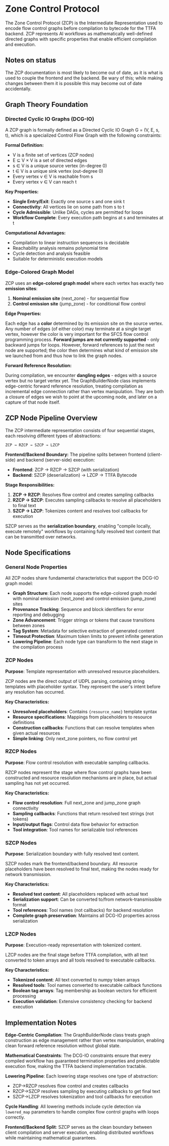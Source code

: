 # Zone Control Protocol

The Zone Control Protocol (ZCP) is the Intermediate Representation used to encode flow control graphs before compilation to bytecode for the TTFA backend. ZCP represents AI workflows as mathematically well-defined directed graphs with specific properties that enable efficient compilation and execution.

## Notes on status

The ZCP documentation is most likely to become out of date, as it is what is used to couple the frontend and the backend. Be wary of this; while making changes between them it is possible this may become out of date accidentally.

## Graph Theory Foundation

### Directed Cyclic IO Graphs (DCG-IO)

A ZCP graph is formally defined as a Directed Cyclic IO Graph G = (V, E, s, t), which is a specialized Control Flow Graph with the following constraints:

**Formal Definition:**
* V is a finite set of vertices (ZCP nodes)
* E ⊆ V × V is a set of directed edges  
* s ∈ V is a unique source vertex (in-degree 0)
* t ∈ V is a unique sink vertex (out-degree 0)
* Every vertex v ∈ V is reachable from s
* Every vertex v ∈ V can reach t

**Key Properties:**
* **Single Entry/Exit**: Exactly one source s and one sink t
* **Connectivity**: All vertices lie on some path from s to t
* **Cycle Admissible**: Unlike DAGs, cycles are permitted for loops
* **Workflow Complete**: Every execution path begins at s and terminates at t

**Computational Advantages:**
* Compilation to linear instruction sequences is decidable
* Reachability analysis remains polynomial time
* Cycle detection and analysis feasible
* Suitable for deterministic execution models

### Edge-Colored Graph Model

ZCP uses an **edge-colored graph model** where each vertex has exactly two **emission sites**:

1. **Nominal emission site** (next_zone) - for sequential flow
2. **Control emission site** (jump_zone) - for conditional flow control

**Edge Properties:**

Each edge has a **color** determined by its emission site on the source vertex. Any number of edges (of either color) may terminate at a single target vertex, however the color is very important for the SFCS flow control programming process. **Forward jumps are not currently supported** - only backward jumps for loops. However, forward references to just the next node are supported; the color then determines what kind of emission site we launched from and thus how to link the graph nodes.

**Forward Reference Resolution:**

During compilation, we encounter **dangling edges** - edges with a source vertex but no target vertex yet. The GraphBuilderNode class implements edge-centric forward reference resolution, treating compilation as incremental edge connection rather than vertex manipulation. They are both a closure of edges we wish to point at the upcoming node, and later on a capture of that node itself.

## ZCP Node Pipeline Overview

The ZCP intermediate representation consists of four sequential stages, each resolving different types of abstractions:

```
ZCP → RZCP → SZCP → LZCP
```

**Frontend/Backend Boundary:**
The pipeline splits between frontend (client-side) and backend (server-side) execution:

* **Frontend**: ZCP → RZCP → SZCP (with serialization)
* **Backend**: SZCP (deserialization) → LZCP → TTFA Bytecode

**Stage Responsibilities:**
1. **ZCP → RZCP**: Resolves flow control and creates sampling callbacks
2. **RZCP → SZCP**: Executes sampling callbacks to resolve all placeholders to final text
3. **SZCP → LZCP**: Tokenizes content and resolves tool callbacks for execution

SZCP serves as the **serialization boundary**, enabling "compile locally, execute remotely" workflows by containing fully resolved text content that can be transmitted over networks.

## Node Specifications

### General Node Properties

All ZCP nodes share fundamental characteristics that support the DCG-IO graph model:

* **Graph Structure**: Each node supports the edge-colored graph model with nominal emission (next_zone) and control emission (jump_zone) sites
* **Provenance Tracking**: Sequence and block identifiers for error reporting and debugging
* **Zone Advancement**: Trigger strings or tokens that cause transitions between zones
* **Tag System**: Metadata for selective extraction of generated content
* **Timeout Protection**: Maximum token limits to prevent infinite generation
* **Lowering Pipeline**: Each node type can transform to the next stage in the compilation process

### ZCP Nodes

**Purpose**: Template representation with unresolved resource placeholders.

ZCP nodes are the direct output of UDPL parsing, containing string templates with placeholder syntax. They represent the user's intent before any resolution has occurred.

**Key Characteristics:**
* **Unresolved placeholders**: Contains `{resource_name}` template syntax
* **Resource specifications**: Mappings from placeholders to resource definitions
* **Construction callbacks**: Functions that can resolve templates when given actual resources
* **Simple linking**: Only next_zone pointers, no flow control yet

### RZCP Nodes  

**Purpose**: Flow control resolution with executable sampling callbacks.

RZCP nodes represent the stage where flow control graphs have been constructed and resource resolution mechanisms are in place, but actual sampling has not yet occurred.

**Key Characteristics:**
* **Flow control resolution**: Full next_zone and jump_zone graph connectivity
* **Sampling callbacks**: Functions that return resolved text strings (not tokens)
* **Input/output flags**: Control data flow behavior for extraction
* **Tool integration**: Tool names for serializable tool references

### SZCP Nodes

**Purpose**: Serialization boundary with fully resolved text content.

SZCP nodes mark the frontend/backend boundary. All resource placeholders have been resolved to final text, making the nodes ready for network transmission.

**Key Characteristics:**
* **Resolved text content**: All placeholders replaced with actual text
* **Serialization support**: Can be converted to/from network-transmissible format
* **Tool references**: Tool names (not callbacks) for backend resolution
* **Complete graph preservation**: Maintains all DCG-IO properties across serialization

### LZCP Nodes

**Purpose**: Execution-ready representation with tokenized content.

LZCP nodes are the final stage before TTFA compilation, with all text converted to token arrays and all tools resolved to executable callbacks.

**Key Characteristics:**
* **Tokenized content**: All text converted to numpy token arrays
* **Resolved tools**: Tool names converted to executable callback functions
* **Boolean tag arrays**: Tag membership as boolean vectors for efficient processing
* **Execution validation**: Extensive consistency checking for backend execution

## Implementation Notes

**Edge-Centric Compilation**: The GraphBuilderNode class treats graph construction as edge management rather than vertex manipulation, enabling clean forward reference resolution without global state.

**Mathematical Constraints**: The DCG-IO constraints ensure that every compiled workflow has guaranteed termination properties and predictable execution flow, making the TTFA backend implementation tractable.

**Lowering Pipeline**: Each lowering stage resolves one type of abstraction:
* ZCP→RZCP resolves flow control and creates callbacks
* RZCP→SZCP resolves sampling by executing callbacks to get final text
* SZCP→LZCP resolves tokenization and tool callbacks for execution

**Cycle Handling**: All lowering methods include cycle detection via `lowered_map` parameters to handle complex flow control graphs with loops correctly.

**Frontend/Backend Split**: SZCP serves as the clean boundary between client compilation and server execution, enabling distributed workflows while maintaining mathematical guarantees.